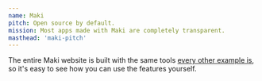 ```yaml
---
name: Maki
pitch: Open source by default.
mission: Most apps made with Maki are completely transparent.
masthead: 'maki-pitch'
---
```


The entire Maki website is built with the same tools [every other example is](/examples), so it's easy to see how you can use the features yourself.

<maki-code-snippet src="//raw.githubusercontent.com/martindale/maki/master/config/index.js"></maki-code-snippet>

